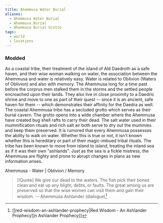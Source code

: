 ```yaml
---
title: Ahemmusa Water Burial
aliases:
  - Ahemmusa Water Burial
  - Ahemmusa Burial
  - Ahemmusa Burial Grotto
tags:
  - world
  - locations
---
```

### Modded
As a coastal tribe, their treatment of the island of Ald Daedroth as a safe haven, and their wise woman walking on water, the association between the Ahemmusa and water is relatively easy. Water is related to Oblivion (Waters of Oblivion) and also with memory. The Ahemmusa long for a time past before the corprus men stalked them in the storms and the settled people encroached upon their lands. They also live in close proximity to a Daedric shrine and move to one as part of their quest -- since it is an ancient, safe haven for them -- which demonstrates their affinity for the Daedra as well. The coastal Ahemmusa tribe has a secluded grotto which serves as their burial cavern. The grotto opens into a wide chamber where the Ahemmusa have created bug shell rafts to carry their dead. The salt water used in their mummification rituals and rich salt air both serve to dry out the mummies and keep them preserved. It is rumored that every Ahemmusa possesses the ability to walk on water. Whether this is true or not, it isn't known whether this is hereditary or part of their magic-imbued tribal rituals. The tribe has been known to move from island to island, treating the inland sea as if it was their own "ashlands". Just as the sea is a fickle mistress, the Ahemmusa are flighty and prone to abrupt changes in plans as new information arises.

Ahemmusa - Water | Oblivion / Memory

> [!Quote]
> We give our dead to the waters. The fish pick their bones clean and eat up any blight, debts, or faults. The great among us are preserved so that the wise women can visit them and gain their wisdom.
> -- Ahemmusa Ashlander (dialogue)[^1]

[^1]: [[red-wisdom-an-ashlander-prophecy|Red Wisdom - An Ashlander Prophecy]]n Ashlander Prophecy]]